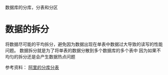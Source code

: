 数据库的分库，分表和分区
# 数据的拆分
将数据尽可能的平均拆分，避免因为数据出现在单表中数据过大导致的读写的性能问题。
数据拆分就是为了将单表的数据分散到多个数据库的多个表中
因为如果不均匀的拆分还是会产生数据热点问题




参考资料：
[阿里的分库分表](https://mp.weixin.qq.com/s/YpirU0zbZfKNxDSQSTNaxQ)